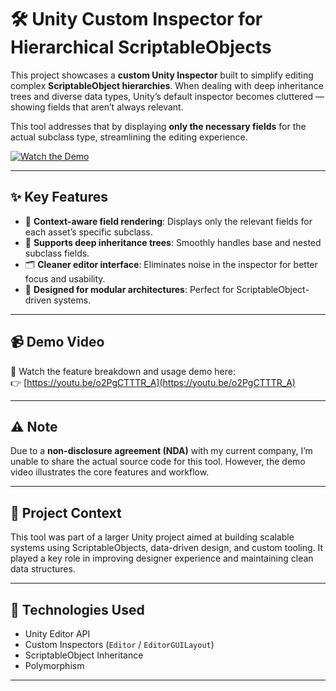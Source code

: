 # 🛠️ Unity Custom Inspector for Hierarchical ScriptableObjects

This project showcases a **custom Unity Inspector** built to simplify editing complex **ScriptableObject hierarchies**. When dealing with deep inheritance trees and diverse data types, Unity’s default inspector becomes cluttered — showing fields that aren’t always relevant.

This tool addresses that by displaying **only the necessary fields** for the actual subclass type, streamlining the editing experience.

[![Watch the Demo](https://img.youtube.com/vi/o2PgCTTTR_A/0.jpg)](https://youtu.be/o2PgCTTTR_A)

---

## ✨ Key Features

- 🎯 **Context-aware field rendering**: Displays only the relevant fields for each asset’s specific subclass.
- 🧱 **Supports deep inheritance trees**: Smoothly handles base and nested subclass fields.
- 🗂️ **Cleaner editor interface**: Eliminates noise in the inspector for better focus and usability.
- 🧩 **Designed for modular architectures**: Perfect for ScriptableObject-driven systems.

---

## 📹 Demo Video

🔗 Watch the feature breakdown and usage demo here:  
👉 [https://youtu.be/o2PgCTTTR_A](https://youtu.be/o2PgCTTTR_A)

---

## ⚠️ Note

Due to a **non-disclosure agreement (NDA)** with my current company, I’m unable to share the actual source code for this tool. However, the demo video illustrates the core features and workflow.

---

## 📂 Project Context

This tool was part of a larger Unity project aimed at building scalable systems using ScriptableObjects, data-driven design, and custom tooling. It played a key role in improving designer experience and maintaining clean data structures.

---

## 🔧 Technologies Used

- Unity Editor API
- Custom Inspectors (`Editor` / `EditorGUILayout`)
- ScriptableObject Inheritance
- Polymorphism

---

